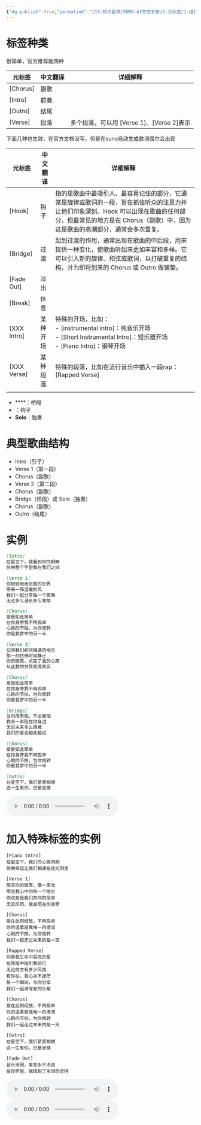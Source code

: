 ```yaml
---
{"dg-publish":true,"permalink":"/15-知识星球/SUNO-AI中文手册/2-元标签/1-结构标签/","dgPassFrontmatter":true,"created":"2024-07-28T17:42:55.897+08:00","updated":"2024-07-31T23:07:53.994+08:00"}
---
```



# 标签种类
很简单，官方推荐就四种

| 元标签      | 中文翻译 | 详细解释                           |
| -------- | ---- | ------------------------------ |
| [Chorus] | 副歌   |                                |
| [Intro]  | 前奏   |                                |
| [Outro]  | 结尾   |                                |
| [Verse]  | 段落   | 多个段落，可以用 [Verse 1]、[Verse 2]表示 |

下面几种也生效，在官方文档没写，但是在suno自动生成歌词偶尔会出现

| 元标签         | 中文翻译 | 详细解释                                                                                                             |
| ----------- | ---- | ---------------------------------------------------------------------------------------------------------------- |
| [Hook]      | 钩子   | 指的是歌曲中最吸引人、最容易记住的部分，它通常是旋律或歌词的一段，旨在抓住听众的注意力并让他们印象深刻。Hook 可以出现在歌曲的任何部分，但最常见的地方是在 Chorus（副歌）中，因为这是歌曲的高潮部分，通常会多次重复。 |
| [Bridge]    | 过渡   | 起到过渡的作用，通常出现在歌曲的中后段，用来提供一种变化，使歌曲听起来更加丰富和多样。它可以引入新的旋律、和弦或歌词，以打破重复的结构，并为即将到来的 Chorus 或 Outro 做铺垫。                  |
| [Fade Out]  | 淡出   |                                                                                                                  |
| [Break]     | 休息   |                                                                                                                  |
| [XXX Intro] | 某种开场 | 特殊的开场，比如：<br>- [instrumental intro]：纯音乐开场<br>- [Short Instrumental Intro]：短乐器开场<br>- [Piano Intro]：钢琴开场          |
| [XXX Verse] | 某种段落 | 特殊的段落，比如在流行音乐中插入一段rap：[Rapped Verse]                                                                             |
|             |      |                                                                                                                  |

- ****：桥段
- ：钩子
- **Solo**：独奏

# 典型歌曲结构

- Intro（引子）
- Verse 1（第一段）
- Chorus（副歌）
- Verse 2（第二段）
- Chorus（副歌）
- Bridge（桥段）或 Solo（独奏）
- Chorus（副歌）
- Outro（结尾）

# 实例

``` markdown
[Intro]  
在星空下，我看到你的眼睛  
仿佛整个宇宙都在我们之间

[Verse 1]  
你轻轻地走进我的世界  
带来一阵温暖的风  
我们一起分享每一个夜晚  
无论多么漫长多么匆匆

[Chorus]  
爱是如此简单  
在你身旁我不再孤单  
心跳的节拍，为你而转  
你是我梦中的另一半

[Verse 2]  
记得我们初次相遇的地方  
那一刻仿佛时间静止  
你的微笑，点亮了我的心房  
从此我的世界变得真实

[Chorus]  
爱是如此简单  
在你身旁我不再孤单  
心跳的节拍，为你而转  
你是我梦中的另一半

[Bridge]  
当风雨来临，不必害怕  
我会一直陪在你身边  
无论未来多么艰难  
我们的爱会越走越远

[Chorus]  
爱是如此简单  
在你身旁我不再孤单  
心跳的节拍，为你而转  
你是我梦中的另一半

[Outro]  
在星空下，我们紧紧相拥  
这一生有你，已是足够
```


<audio controls>
  <source src="https://123.markup.com.cn/ibed/202407291632425.wav" type="audio/mpeg">
  Your browser does not support the audio element.
</audio>

# 加入特殊标签的实例

```
[Piano Intro]   
在星空下，我们的心跳同频  
仿佛命运让我们相遇在这光阴里

[Verse 1]  
那天你的微笑，像一束光  
照亮我心中的每一个地方  
你说爱是我们共同的信仰  
无论风雨，我会陪在你身旁

[Chorus]  
爱在此刻绽放，不再孤单  
你的温柔是我唯一的港湾  
心跳的节拍，为你而转  
我们一起走过未来的每一天

[Rapped Verse]  
你是我生命中最亮的星  
在黑暗中指引我前行  
无论前方有多少风雨  
有你在，我心永不迷茫  
每一个瞬间，与你分享  
我们一起谱写爱的乐章

[Chorus]  
爱在此刻绽放，不再孤单  
你的温柔是我唯一的港湾  
心跳的节拍，为你而转  
我们一起走过未来的每一天

[Outro]  
在星空下，我们紧紧相拥  
这一生有你，已是足够

[Fade Out]  
音乐渐弱，爱意永不消逝  
在你怀里，我找到了永恒的坚持
```

<audio controls>
  <source src="https://123.markup.com.cn/ibed/202407291736223.wav" type="audio/mpeg">
  Your browser does not support the audio element.
</audio>

<audio controls>
  <source src="https://123.markup.com.cn/ibed/202407291737967.wav" type="audio/mpeg">
  Your browser does not support the audio element.
</audio>
